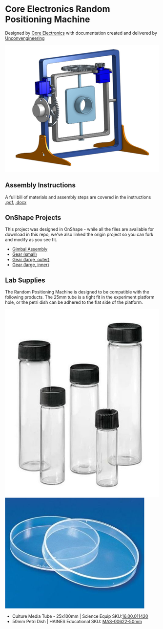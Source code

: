 # Core Electronics Random Positioning Machine

Designed by [Core Electronics](https://core-electronics.com.au/) with documentation created and delivered by [Unconvengineering](unconvengineering.au)

![](images/thumbnail.jpg)

## Assembly Instructions

A full bill of materials and assembly steps are covered in the instructions <a href="Assembly Instructions - Random Positioning Machine.pdf">.pdf</a>, <a href="Assembly Instructions - Random Positioning Machine.docx">.docx</a>

## OnShape Projects
This project was designed in OnShape - while all the files are available for download in this repo, we've also linked the origin project so you can
fork and modify as you see fit.

- [Gimbal Assembly](https://cad.onshape.com/documents/117125a5cf84acec012e1a52/w/c55d24c53f2760a36eea97f8/e/02a9edc0bc610c3cdac462cd?renderMode=0&uiState=64db2ebd76c08d0898801432)
- [Gear (small)](https://cad.onshape.com/documents/63b473fbdfe0cbb39b024efd/w/53a67950cdeedfac31a50e38/e/d05ef7a5c43a5f8707287d7b?renderMode=0&uiState=64db2f5d380afe075d66f8b1)
- [Gear (large, outer)](https://cad.onshape.com/documents/dbe6b9c073808e8914625170/w/710d424163e9eedf6311d957/e/28fb5d510d10226144798958?renderMode=0&uiState=64db2f33380afe075d66f8a0)
- [Gear (large, inner)](https://cad.onshape.com/documents/dbe6b9c073808e8914625170/w/710d424163e9eedf6311d957/e/28fb5d510d10226144798958?renderMode=0&uiState=64db2f33380afe075d66f8a0)


## Lab Supplies

The Random Positioning Machine is designed to be compatible with the following products. The 25mm tube is a tight fit in the experiment platform hole, or the petri dish can be adhered to the flat side of the platform.

![](images/culture-media-tube.jpg) ![](images/petri-dish.jpg)

- Culture Media Tube - 25x100mm | Science Equip SKU:[16.00.011420](https://www.scienceequip.com.au/products/culture-tubes-flat-bottom-borosilicate-clear-glass)
- 50mm Petri Dish | HAINES Educational SKU: [MAS-00622-50mm](https://www.haines.com.au/petri-dish-plastic-50mm.html)
